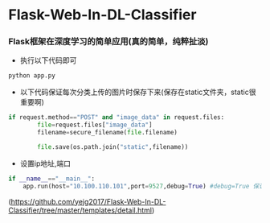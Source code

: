 # Flask-Web-In-DL-Classifier

### Flask框架在深度学习的简单应用(真的简单，纯粹扯淡)

* 执行以下代码即可
```python 
python app.py
```


* 以下代码保证每次分类上传的图片时保存下来(保存在static文件夹，static很重要啊)
```python
if request.method=="POST" and "image_data" in request.files:
        file=request.files["image_data"]
        filename=secure_filename(file.filename)

        file.save(os.path.join("static",filename))
```

* 设置ip地址,端口
```python
if __name__=="__main__":
    app.run(host="10.100.110.101",port=9527,debug=True) #debug=True 保证代码能正常运行
```

(https://github.com/yejg2017/Flask-Web-In-DL-Classifier/tree/master/templates/detail.html)

